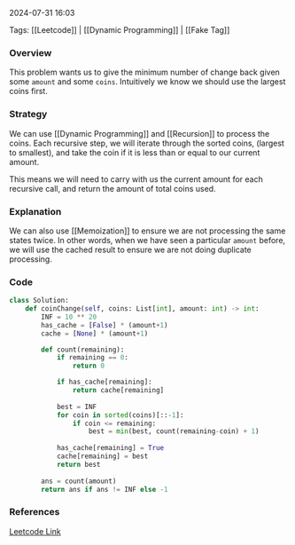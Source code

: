 
2024-07-31 16:03

Tags: [[Leetcode]] | [[Dynamic Programming]] | [[Fake Tag]]


### Overview
This problem wants us to give the minimum number of change back given some `amount` and some `coins`. Intuitively we know we should use the largest coins first.

### Strategy
We can use [[Dynamic Programming]] and [[Recursion]] to process the coins. Each recursive step, we will iterate through the sorted coins, (largest to smallest), and take the coin if it is less than or equal to our current amount. 

This means we will need to carry with us the current amount for each recursive call, and return the amount of total coins used. 

### Explanation
We can also use [[Memoization]] to ensure we are not processing the same states twice. In other words, when we have seen a particular `amount` before, we will use the cached result to ensure we are not doing duplicate processing.

### Code
```python
class Solution:
    def coinChange(self, coins: List[int], amount: int) -> int:
        INF = 10 ** 20
        has_cache = [False] * (amount+1)
        cache = [None] * (amount+1)

        def count(remaining):
            if remaining == 0:
                return 0

            if has_cache[remaining]:
                return cache[remaining]
            
            best = INF
            for coin in sorted(coins)[::-1]:
                if coin <= remaining:
                    best = min(best, count(remaining-coin) + 1)
            
            has_cache[remaining] = True
            cache[remaining] = best
            return best
        
        ans = count(amount)
        return ans if ans != INF else -1
```

### References
[Leetcode Link](https://leetcode.com/problems/coin-change/)

